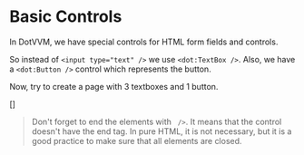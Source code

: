 ﻿Basic Controls
==============
In DotVVM, we have special controls for HTML form fields and controls.

So instead of `<input type="text" />` we use `<dot:TextBox />`. Also, we have a `<dot:Button />` control which represents the button.

Now, try to create a page with 3 textboxes and 1 button. 

[<DothtmlExercise Incorrect="../samples/CalculatorView_Stage1.dothtml"
                  Correct="../samples/CalculatorView_Stage2.dothtml"
                  ValidatorId="Lesson1Step3Validator" />]

> Don't forget to end the elements with ` />`. It means that the control doesn't have the end tag. In pure HTML, it is not necessary, but it is a good practice to make sure that all elements are closed.